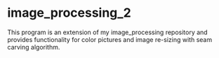 # image_processing_2

This program is an extension of my image_processing repository and provides functionality for color pictures and image re-sizing with seam carving algorithm.
